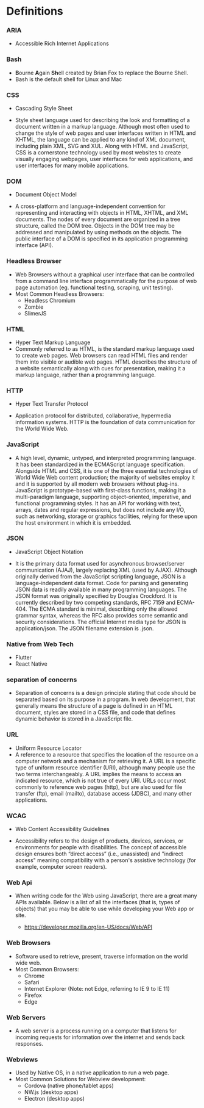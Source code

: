 # Definitions

### ARIA

- Accessible Rich Internet Applications

### Bash

- **B**ourne **A**gain **Sh**ell created by Brian Fox to replace the Bourne Shell.
- Bash is the default shell for Linux and Mac

### CSS

- Cascading Style Sheet

- Style sheet language used for describing the look and formatting of a document written in a markup language. Although most often used to change the style of web pages and user interfaces written in HTML and XHTML, the language can be applied to any kind of XML document, including plain XML, SVG and XUL. Along with HTML and JavaScript, CSS is a cornerstone technology used by most websites to create visually engaging webpages, user interfaces for web applications, and user interfaces for many mobile applications.

### DOM

- Document Object Model

- A cross-platform and language-independent convention for representing and interacting with objects in HTML, XHTML, and XML documents. The nodes of every document are organized in a tree structure, called the DOM tree. Objects in the DOM tree may be addressed and manipulated by using methods on the objects. The public interface of a DOM is specified in its application programming interface (API).

### Headless Browser

- Web Browsers without a graphical user interface that can be controlled from a command line interface programmatically for the purpose of web page automation (eg. functional testing, scraping, unit testing).
- Most Common Headless Browsers:
  - Headless Chromium
  - Zombie
  - SlimerJS

### HTML

- Hyper Text Markup Language
- Commonly referred to as HTML, is the standard markup language used to create web pages. Web browsers can read HTML files and render them into visible or audible web pages. HTML describes the structure of a website semantically along with cues for presentation, making it a markup language, rather than a programming language.

### HTTP

- Hyper Text Transfer Protocol

- Application protocol for distributed, collaborative, hypermedia information systems. HTTP is the foundation of data communication for the World Wide Web.

### JavaScript

- A high level, dynamic, untyped, and interpreted programming language. It has been standardized in the ECMAScript language specification. Alongside HTML and CSS, it is one of the three essential technologies of World Wide Web content production; the majority of websites employ it and it is supported by all modern web browsers without plug-ins. JavaScript is prototype-based with first-class functions, making it a multi-paradigm language, supporting object-oriented, imperative, and functional programming styles. It has an API for working with text, arrays, dates and regular expressions, but does not include any I/O, such as networking, storage or graphics facilities, relying for these upon the host environment in which it is embedded.

### JSON

- JavaScript Object Notation

- It is the primary data format used for asynchronous browser/server communication (AJAJ), largely replacing XML (used by AJAX). Although originally derived from the JavaScript scripting language, JSON is a language-independent data format. Code for parsing and generating JSON data is readily available in many programming languages. The JSON format was originally specified by Douglas Crockford. It is currently described by two competing standards, RFC 7159 and ECMA-404. The ECMA standard is minimal, describing only the allowed grammar syntax, whereas the RFC also provides some semantic and security considerations. The official Internet media type for JSON is application/json. The JSON filename extension is .json.

### Native from Web Tech

- Flutter
- React Native

### separation of concerns
- Separation of concerns is a design principle stating that code should be separated based on its purpose in a program. In web development, that generally means the structure of a page is defined in an HTML document, styles are stored in a CSS file, and code that defines dynamic behavior is stored in a JavaScript file.

### URL

- Uniform Resource Locator
- A reference to a resource that specifies the location of the resource on a computer network and a mechanism for retrieving it. A URL is a specific type of uniform resource identifier (URI), although many people use the two terms interchangeably. A URL implies the means to access an indicated resource, which is not true of every URI. URLs occur most commonly to reference web pages (http), but are also used for file transfer (ftp), email (mailto), database access (JDBC), and many other applications.

### WCAG

- Web Content Accessibility Guidelines

- Accessibility refers to the design of products, devices, services, or environments for people with disabilities. The concept of accessible design ensures both “direct access” (i.e., unassisted) and "indirect access" meaning compatibility with a person's assistive technology (for example, computer screen readers).

### Web Api

- When writing code for the Web using JavaScript, there are a great many APIs available. Below is a list of all the interfaces (that is, types of objects) that you may be able to use while developing your Web app or site.

  - https://developer.mozilla.org/en-US/docs/Web/API

### Web Browsers

- Software used to retrieve, present, traverse information on the world wide web.
- Most Common Browsers:
  - Chrome
  - Safari
  - Internet Explorer (Note: not Edge, referring to IE 9 to IE 11)
  - Firefox
  - Edge

### Web Servers

- A web server is a process running on a computer that listens for incoming requests for information over the internet and sends back responses.

### Webviews

- Used by Native OS, in a native application to run a web page.
- Most Common Solutions for Webview development:
  - Cordova (native phone/tablet apps)
  - NW.js (desktop apps)
  - Electron (desktop apps)
